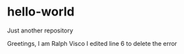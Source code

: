 # hello-world
Just another repository

Greetings,
I am Ralph Visco 
I edited line 6 to delete the error 
